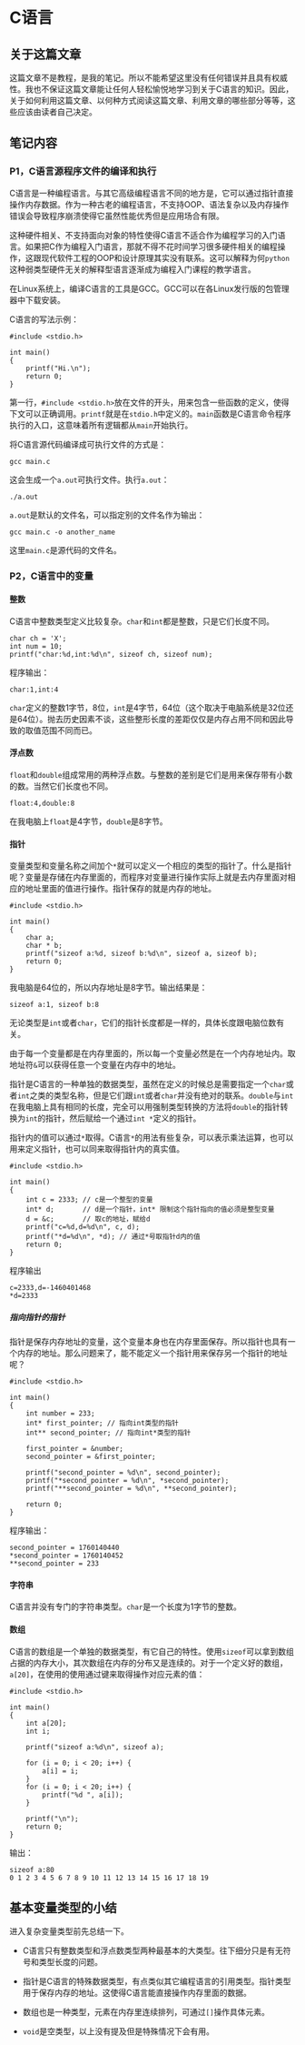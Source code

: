 # C语言

## 关于这篇文章

这篇文章不是教程，是我的笔记。所以不能希望这里没有任何错误并且具有权威性。我也不保证这篇文章能让任何人轻松愉悦地学习到关于C语言的知识。因此，关于如何利用这篇文章、以何种方式阅读这篇文章、利用文章的哪些部分等等，这些应该由读者自己决定。

## 笔记内容

### P1，C语言源程序文件的编译和执行

C语言是一种编程语言。与其它高级编程语言不同的地方是，它可以通过指针直接操作内存数据。作为一种古老的编程语言，不支持OOP、语法复杂以及内存操作错误会导致程序崩溃使得它虽然性能优秀但是应用场合有限。

这种硬件相关、不支持面向对象的特性使得C语言不适合作为编程学习的入门语言。如果把C作为编程入门语言，那就不得不花时间学习很多硬件相关的编程操作，这跟现代软件工程的OOP和设计原理其实没有联系。这可以解释为何`python`这种弱类型硬件无关的解释型语言逐渐成为编程入门课程的教学语言。

在Linux系统上，编译C语言的工具是GCC。GCC可以在各Linux发行版的包管理器中下载安装。

C语言的写法示例：

    #include <stdio.h>

    int main()
    {
        printf("Hi.\n");
        return 0;
    }

第一行，`#include <stdio.h>`放在文件的开头，用来包含一些函数的定义，使得下文可以正确调用。`printf`就是在`stdio.h`中定义的。`main`函数是C语言命令程序执行的入口，这意味着所有逻辑都从`main`开始执行。

将C语言源代码编译成可执行文件的方式是：

    gcc main.c

这会生成一个`a.out`可执行文件。执行`a.out`：

    ./a.out

`a.out`是默认的文件名，可以指定别的文件名作为输出：

    gcc main.c -o another_name

这里`main.c`是源代码的文件名。

### P2，C语言中的变量

#### 整数

C语言中整数类型定义比较复杂。`char`和`int`都是整数，只是它们长度不同。

    char ch = 'X';
    int num = 10;
    printf("char:%d,int:%d\n", sizeof ch, sizeof num);

程序输出：

    char:1,int:4

`char`定义的整数1字节，8位，`int`是4字节，64位（这个取决于电脑系统是32位还是64位）。抛去历史因素不谈，这些整形长度的差距仅仅是内存占用不同和因此导致的取值范围不同而已。

#### 浮点数

`float`和`double`组成常用的两种浮点数。与整数的差别是它们是用来保存带有小数的数。当然它们长度也不同。

    float:4,double:8

在我电脑上`float`是4字节，`double`是8字节。

#### 指针

变量类型和变量名称之间加个`*`就可以定义一个相应的类型的指针了。什么是指针呢？变量是存储在内存里面的，而程序对变量进行操作实际上就是去内存里面对相应的地址里面的值进行操作。指针保存的就是内存的地址。

    #include <stdio.h>
    
    int main()
    {
        char a;
        char * b;
        printf("sizeof a:%d, sizeof b:%d\n", sizeof a, sizeof b);
        return 0;
    }

我电脑是64位的，所以内存地址是8字节。输出结果是：

    sizeof a:1, sizeof b:8

无论类型是`int`或者`char`，它们的指针长度都是一样的，具体长度跟电脑位数有关。

由于每一个变量都是在内存里面的，所以每一个变量必然是在一个内存地址内。取地址符`&`可以获得任意一个变量在内存中的地址。

指针是C语言的一种单独的数据类型，虽然在定义的时候总是需要指定一个`char`或者`int`之类的类型名称，但是它们跟`int`或者`char`并没有绝对的联系。`double`与`int`在我电脑上具有相同的长度，完全可以用强制类型转换的方法将`double`的指针转换为`int`的指针，然后赋给一个通过`int *`定义的指针。

指针内的值可以通过`*`取得。C语言`*`的用法有些复杂，可以表示乘法运算，也可以用来定义指针，也可以同来取得指针内的真实值。

    #include <stdio.h>
    
    int main()
    {
        int c = 2333; // c是一个整型的变量
        int* d;       // d是一个指针，int* 限制这个指针指向的值必须是整型变量
        d = &c;       // 取c的地址，赋给d
        printf("c=%d,d=%d\n", c, d);
        printf("*d=%d\n", *d); // 通过*号取指针d内的值
        return 0;
    }

程序输出

    c=2333,d=-1460401468
    *d=2333

##### 指向指针的指针

指针是保存内存地址的变量，这个变量本身也在内存里面保存。所以指针也具有一个内存的地址。那么问题来了，能不能定义一个指针用来保存另一个指针的地址呢？

    #include <stdio.h>
    
    int main()
    {
        int number = 233;
        int* first_pointer; // 指向int类型的指针
        int** second_pointer; // 指向int*类型的指针
    
        first_pointer = &number;
        second_pointer = &first_pointer;
    
        printf("second_pointer = %d\n", second_pointer);
        printf("*second_pointer = %d\n", *second_pointer);
        printf("**second_pointer = %d\n", **second_pointer);
    
        return 0;
    }

程序输出：

    second_pointer = 1760140440
    *second_pointer = 1760140452
    **second_pointer = 233

#### 字符串

C语言并没有专门的字符串类型。`char`是一个长度为1字节的整数。

#### 数组

C语言的数组是一个单独的数据类型，有它自己的特性。使用`sizeof`可以拿到数组占据的内存大小，其次数组在内存的分布又是连续的。对于一个定义好的数组，`a[20]`，在使用的使用通过键来取得操作对应元素的值：

    #include <stdio.h>
    
    int main()
    {
        int a[20];
        int i;
    
        printf("sizeof a:%d\n", sizeof a);
    
        for (i = 0; i < 20; i++) {
            a[i] = i;
        }
        for (i = 0; i < 20; i++) {
            printf("%d ", a[i]);
        }
    
        printf("\n");
        return 0;
    }

输出：

    sizeof a:80
    0 1 2 3 4 5 6 7 8 9 10 11 12 13 14 15 16 17 18 19

## 基本变量类型的小结

进入复杂变量类型前先总结一下。

- C语言只有整数类型和浮点数类型两种最基本的大类型。往下细分只是有无符号和类型长度的问题。

- 指针是C语言的特殊数据类型，有点类似其它编程语言的引用类型。指针类型用于保存内存的地址。这使得C语言能直接操作内存里面的数据。

- 数组也是一种类型，元素在内存里连续排列，可通过`[]`操作具体元素。

- `void`是空类型，以上没有提及但是特殊情况下会有用。